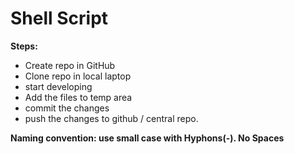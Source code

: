 # Shell Script

**Steps:**
* Create repo in GitHub 
* Clone repo in local laptop
* start developing
* Add the files to temp area
* commit the changes
* push the changes to github / central repo.

**Naming convention: use small case with Hyphons(-). No Spaces**
